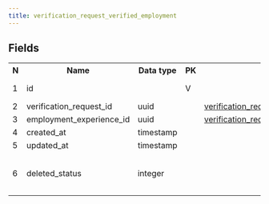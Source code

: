 ```yaml
---
title: verification_request_verified_employment 
---
```


## Fields

<table style="width: 100%">
    <colgroup>
       <col span="1" style="width: 3%;"/>
       <col span="1" style="width: 12%;"/>
       <col span="1" style="width: 10%;"/>
       <col span="1" style="width: 3%;"/>
       <col span="1" style="width: 12%;"/>
       <col span="1" style="width: 60%;"/>
    </colgroup>
  <tr>
    <th>N</th>
    <th>Name</th>
    <th>Data type</th>
    <th>PK</th>
    <th>FK</th>
    <th>Description</th>
  </tr>
<tr><td>1</td><td>id</td><td></td><td>V</td><td></td><td>surrogate key</td></tr>
<tr><td>2</td><td>verification_request_id</td><td>uuid</td><td></td><td><a href="verification_requests-uni.md">verification_requests</a></td><td></td></tr>
<tr><td>3</td><td>employment_experience_id</td><td>uuid</td><td></td><td><a href="verification_request_employment-uni.md">verification_request_employment</a></td><td></td></tr>
<tr><td>4</td><td>created_at</td><td>timestamp</td><td></td><td></td><td></td></tr>
<tr><td>5</td><td>updated_at</td><td>timestamp</td><td></td><td></td><td></td></tr>
<tr><td>6</td><td>deleted_status</td><td>integer</td><td></td><td></td><td>0 - active record, 1 - deleted record.</td></tr>

</table>